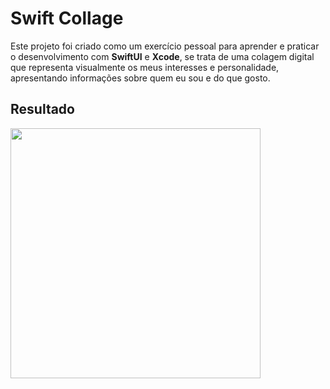 # Swift Collage
Este projeto foi criado como um exercício pessoal para aprender e praticar o desenvolvimento com **SwiftUI** e **Xcode**, se trata de uma colagem digital que representa visualmente os meus interesses e personalidade, apresentando informações sobre quem eu sou e do que gosto.


<h2> Resultado </h2>
<div>
  <img src="https://private-user-images.githubusercontent.com/110754646/317900115-955d3d00-208c-42d4-ad33-cdabde8a3b54.png?jwt=eyJhbGciOiJIUzI1NiIsInR5cCI6IkpXVCJ9.eyJpc3MiOiJnaXRodWIuY29tIiwiYXVkIjoicmF3LmdpdGh1YnVzZXJjb250ZW50LmNvbSIsImtleSI6ImtleTUiLCJleHAiOjE3MTE2NjU4MjAsIm5iZiI6MTcxMTY2NTUyMCwicGF0aCI6Ii8xMTA3NTQ2NDYvMzE3OTAwMTE1LTk1NWQzZDAwLTIwOGMtNDJkNC1hZDMzLWNkYWJkZThhM2I1NC5wbmc_WC1BbXotQWxnb3JpdGhtPUFXUzQtSE1BQy1TSEEyNTYmWC1BbXotQ3JlZGVudGlhbD1BS0lBVkNPRFlMU0E1M1BRSzRaQSUyRjIwMjQwMzI4JTJGdXMtZWFzdC0xJTJGczMlMkZhd3M0X3JlcXVlc3QmWC1BbXotRGF0ZT0yMDI0MDMyOFQyMjM4NDBaJlgtQW16LUV4cGlyZXM9MzAwJlgtQW16LVNpZ25hdHVyZT04OWZjMjQ1MWMzNTNlYzI2ZGQ2NTg5NGQzMTMwZDllZjA4M2YxMDEyNDlkZmFiYmI4YWY3NWNiNDRiYWUxZjE0JlgtQW16LVNpZ25lZEhlYWRlcnM9aG9zdCZhY3Rvcl9pZD0wJmtleV9pZD0wJnJlcG9faWQ9MCJ9.QRds2VJEwoA9mKBtTJQlbgRQ_WA6nTu3OcMERmnYFBg"
       width=400px
    >
</div>

